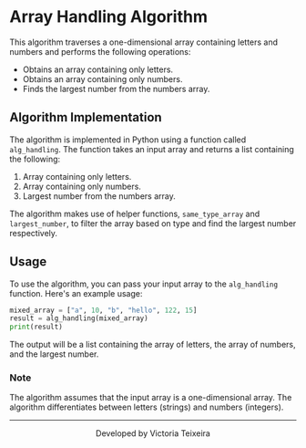 # Array Handling Algorithm

This algorithm traverses a one-dimensional array containing letters and numbers and performs the following operations:

- Obtains an array containing only letters.
- Obtains an array containing only numbers.
- Finds the largest number from the numbers array.

## Algorithm Implementation

The algorithm is implemented in Python using a function called `alg_handling`. The function takes an input array and returns a list containing the following:

1. Array containing only letters.
2. Array containing only numbers.
3. Largest number from the numbers array.

The algorithm makes use of helper functions, `same_type_array` and `largest_number`, to filter the array based on type and find the largest number respectively.

## Usage

To use the algorithm, you can pass your input array to the `alg_handling` function. Here's an example usage:

```python
mixed_array = ["a", 10, "b", "hello", 122, 15]
result = alg_handling(mixed_array)
print(result)
```
The output will be a list containing the array of letters, the array of numbers, and the largest number.

### Note
The algorithm assumes that the input array is a one-dimensional array.
The algorithm differentiates between letters (strings) and numbers (integers).



<hr>
<p align="center">
Developed by Victoria Teixeira
</p>
